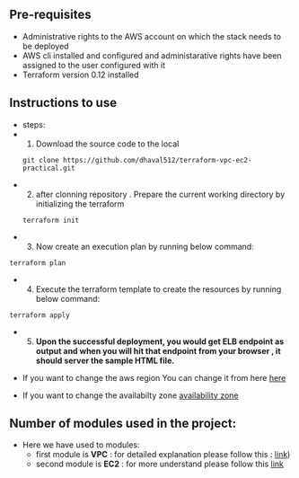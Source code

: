 ## Pre-requisites
 - Administrative rights to the AWS account on which the stack needs to be deployed
 - AWS cli  installed and configured and administarative rights have been assigned to the user configured with it
 - Terraform version 0.12 installed
 ## Instructions to use
 - steps:
 - 1. Download the source code to the local
   ``` 
   git clone https://github.com/dhaval512/terraform-vpc-ec2-practical.git
   ```
 - 2. after clonning repository .  Prepare the current working directory by initializing the terraform
   ``` 
   terraform init 
   ```
 - 3. Now create an execution plan by running below command:
  ``` 
  terraform plan 
  ```
 - 4. Execute the terraform template to create the resources by running below command:
 ```
terraform apply
```
 - 5. **Upon the successful deployment, you would get ELB endpoint as output and when you will hit that endpoint  from your browser , it should server the sample HTML file.**

-  If you want to change the aws region You can change it from here [here](https://github.com/dhaval512/terraform-vpc-ec2-practical/blob/master/provider.tf#L2) 
- If you want to change the availabilty zone [availability zone](https://github.com/dhaval512/terraform-vpc-ec2-practical/blob/master/modules/vpc/vairable.tf#L14)

## Number of modules used in the project:
- Here we have used to modules:
    - first module is **VPC** : for detailed explanation please follow this :  [link](https://github.com/dhaval512/terraform-vpc-ec2-practical/blob/master/modules/vpc/Readme.md))
    - second module is **EC2** : for more understand please follow this [link](https://github.com/dhaval512/terraform-vpc-ec2-practical/blob/master/modules/instance/Readme.md)
